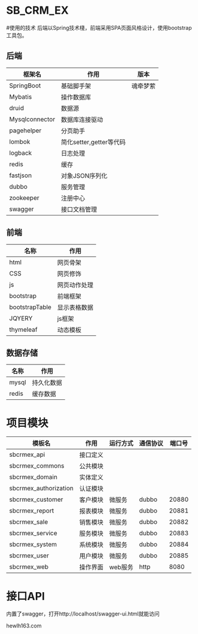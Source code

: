 # SB_CRM_EX


#使用的技术
    后端以Spring技术棧，前端采用SPA页面风格设计，使用bootstrap工具包。

## 后端
|框架名|作用 |版本 |
|---|---|---|
|SpringBoot|基础脚手架|魂牵梦萦|
|Mybatis|操作数据库||
|druid|数据源||
|Mysqlconnector|数据库连接驱动|
|pagehelper|分页助手|
|lombok|简化setter,getter等代码|
|logback|日志处理||
|redis|缓存|
|fastjson|对象JSON序列化|
|dubbo|服务管理||
|zookeeper|注册中心|
|swagger|接口文档管理|


## 前端
 |名称|作用|
 |---|---|
 |html|网页骨架|
 |CSS|网页修饰|
 |js|网页动作处理|
 |bootstrap|前端框架|
 |bootstrapTable|显示表格数据
 |JQYERY|js框架|
 |thymeleaf|动态模板
 
## 数据存储
|名称|作用|
|---|---|
|mysql|持久化数据|
|redis|缓存数据|

# 项目模块

|模板名|作用|运行方式|通信协议|端口号|
|---|---|---|---|---|
|sbcrmex_api|接口定义||
|sbcrmex_commons|公共模块||
|sbcrmex_domain|实体定义||
|sbcrmex_authorization|认证模块||
|sbcrmex_customer|客户模块|微服务|dubbo|20880|
|sbcrmex_report|报表模块|微服务|dubbo|20881|
|sbcrmex_sale|销售模块|微服务|dubbo|20882|
|sbcrmex_service|服务模块|微服务|dubbo|20883|
|sbcrmex_system|系统模块|微服务|dubbo|20884|
|sbcrmex_user|用户模块|微服务|dubbo|20885|
|sbcrmex_web|操作界面|web服务|http|8080|

# 接口API
内置了swagger，打开http://localhost/swagger-ui.html就能访问

hewlh163.com